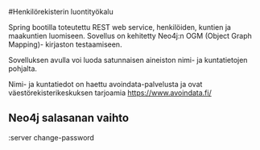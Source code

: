 #Henkilörekisterin luontityökalu

Spring bootilla toteutettu REST web service, henkilöiden, kuntien ja maakuntien luomiseen.
Sovellus on kehitetty Neo4j:n OGM (Object Graph Mapping)- kirjaston testaamiseen.

Sovelluksen avulla voi luoda satunnaisen aineiston nimi- ja kuntatietojen pohjalta.

Nimi- ja kuntatiedot on haettu avoindata-palvelusta ja ovat väestörekisterikeskuksen tarjoamia
https://www.avoindata.fi/

## Neo4j salasanan vaihto
:server change-password